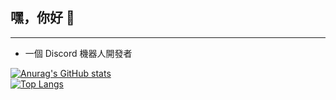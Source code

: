 ## 嘿，你好 👋
------
- 一個 Discord 機器人開發者

[![Anurag's GitHub stats](https://github-readme-stats.vercel.app/api/top-langs/?username=shan33uwu&layout=compact)](https://github.com/shan33uwu)<br>
[![Top Langs](https://github-readme-stats.vercel.app/api?username=shan33uwu&theme=dark)](https://github.com/shan33uwu)<br>
